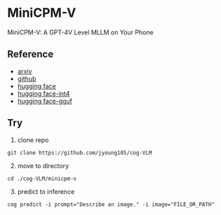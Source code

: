 # MiniCPM-V

MiniCPM-V: A GPT-4V Level MLLM on Your Phone

## Reference

- [arxiv](https://arxiv.org/abs/2408.01800)
- [github](https://github.com/OpenBMB/MiniCPM-V)
- [hugging face](https://huggingface.co/openbmb/MiniCPM-V-2_6)
- [hugging face-int4](https://huggingface.co/openbmb/MiniCPM-V-2_6-int4)
- [hugging face-gguf](https://huggingface.co/openbmb/MiniCPM-V-2_6-gguf)

## Try

1. clone repo
```
git clone https://github.com/jyoung105/cog-VLM
```

2. move to directory
```
cd ./cog-VLM/minicpm-v
```

<!-- 3. download weights before deployment
```
cog run script/download-weights
``` -->

3. predict to inference
```
cog predict -i prompt="Describe an image." -i image="FILE_OR_PATH"
```
